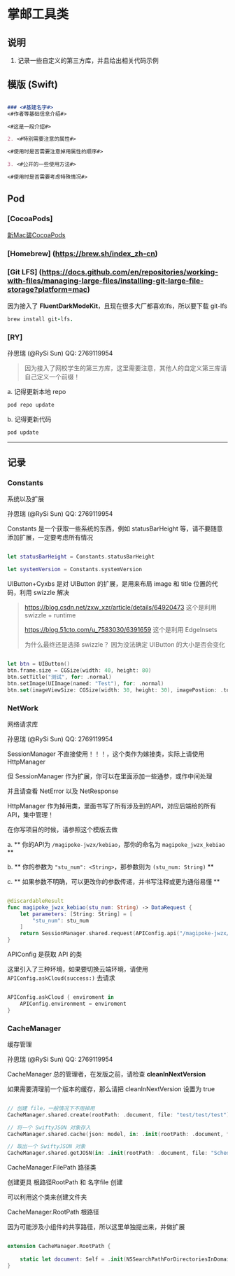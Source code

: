 # 掌邮工具类

## 说明

1. 记录一些自定义的第三方库，并且给出相关代码示例

## 模版 (Swift)

```Markdown

### <#基建名字#>
<#作者等基础信息介绍#>

<#这是一段介绍#>

2. <#特别需要注意的属性#>

<#使用时是否需要注意掉用属性的顺序#>

3. <#公开的一些使用方法#>

<#使用时是否需要考虑特殊情况#>

```

## Pod

### [CocoaPods]

[新Mac装CocoaPods](https://juejin.cn/post/7249584657599938597)



### [Homebrew] (https://brew.sh/index_zh-cn)



### [Git LFS] (https://docs.github.com/en/repositories/working-with-files/managing-large-files/installing-git-large-file-storage?platform=mac)

因为接入了 **FluentDarkModeKit**，且现在很多大厂都喜欢lfs，所以要下载 git-lfs

```ruby
brew install git-lfs.
```



### [RY] 

孙思瑞 (@RySi Sun) QQ: 2769119954

> 因为接入了网校学生的第三方库，这里需要注意，其他人的自定义第三库请自己定义一个前缀！

a. 记得更新本地 repo

```ruby
pod repo update
```

b. 记得更新代码

```ruby
pod update
```

--------------------------------------------------

## 记录


### Constants

系统以及扩展

孙思瑞 (@RySi Sun) QQ: 2769119954

Constants 是一个获取一些系统的东西，例如 statusBarHeight 等，请不要随意添加扩展，一定要考虑所有情况

```Swift

let statusBarHeight = Constants.statusBarHeight

let systemVersion = Constants.systemVersion

```


UIButton+Cyxbs 是对 UIButton 的扩展，是用来布局 image 和 title 位置的代码，利用 swizzle 解决

> https://blog.csdn.net/zxw_xzr/article/details/64920473
> 这个是利用 swizzle + runtime
>
> https://blog.51cto.com/u_7583030/6391659
> 这个是利用 EdgeInsets
>
> 为什么最终还是选择 swizzle？ 因为没法确定 UIButton 的大小是否会变化

```Swift

let btn = UIButton()
btn.frame.size = CGSize(width: 40, height: 80)
btn.setTitle("测试", for: .normal)
btn.setImage(UIImage(named: "Test"), for: .normal)
btn.set(imageViewSize: CGSize(width: 30, height: 30), imagePostion: .top, spaceForMiddle: 5)

```




### NetWork

网络请求库

孙思瑞 (@RySi Sun) QQ: 2769119954



SessionManager 不直接使用！！！，这个类作为嫁接类，实际上请使用 HttpManager

但 SessionManager 作为扩展，你可以在里面添加一些通参，或作中间处理

并且请查看 NetError 以及 NetResponse



HttpManager 作为掉用类，里面书写了所有涉及到的API，对应后端给的所有API，集中管理！

在你写项目的时候，请参照这个模版去做

a. ** 你的API为 `/magipoke-jwzx/kebiao`，那你的命名为 `magipoke_jwzx_kebiao` **

b. ** 你的参数为 `"stu_num": <String>`，那参数则为 `(stu_num: String)` **

c. ** 如果参数不明确，可以更改你的参数传递，并书写注释或更为通俗易懂 **


```Swift

@discardableResult
func magipoke_jwzx_kebiao(stu_num: String) -> DataRequest {
    let parameters: [String: String] = [
        "stu_num": stu_num
    ]
    return SessionManager.shared.request(APIConfig.api("/magipoke-jwzx/kebiao"), method: .post, parameters: parameters)
}

```



APIConfig 是获取 API 的类

这里引入了三种环境，如果要切换云端环境，请使用 `APIConfig.askCloud(success:)` 去请求

```Swift

APIConfig.askCloud { enviroment in
    APIConfig.environment = enviroment
}

```





### CacheManager

缓存管理

孙思瑞 (@RySi Sun) QQ: 2769119954

CacheManager 总的管理者，在发版之前，请检查 **cleanInNextVersion** 

如果需要清理前一个版本的缓存，那么请把 cleanInNextVersion 设置为 true

```Swift

// 创建 file，一般情况下不用掉用
CacheManager.shared.create(rootPath: .document, file: "test/test/test")

// 将一个 SwiftyJSON 对象存入
CacheManager.shared.cache(json: model, in: .init(rootPath: .document, file: "ScheduleModel/sno2021215154"))

// 取出一个 SwiftyJSON 对象
CacheManager.shared.getJOSN(in: .init(rootPath: .document, file: "ScheduleModel/sno\(scheduleModel.sno)"))

```



CacheManager.FilePath 路径类

创建更具 根路径RootPath 和 名字file 创建

可以利用这个类来创建文件夹



CacheManager.RootPath 根路径

因为可能涉及小组件的共享路径，所以这里单独提出来，并做扩展

```Swift

extension CacheManager.RootPath {
    
    static let document: Self = .init(NSSearchPathForDirectoriesInDomains(.documentDirectory, .userDomainMask, true).first ?? "")
}

```

